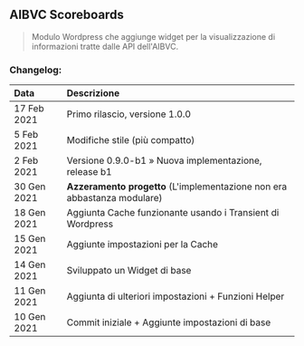 
## AIBVC Scoreboards
> Modulo Wordpress che aggiunge widget per la visualizzazione di informazioni tratte dalle API dell'AIBVC.

### Changelog:
| Data | Descrizione |
| :--- | :---------- |
| 17 Feb 2021 | Primo rilascio, versione 1.0.0 |
| 5 Feb 2021 | Modifiche stile (più compatto) |
| 2 Feb 2021 | Versione 0.9.0-b1 » Nuova implementazione, release b1 |
| 30 Gen 2021 | __Azzeramento progetto__ (L'implementazione non era abbastanza modulare) |
| 18 Gen 2021 | Aggiunta Cache funzionante usando i Transient di Wordpress |
| 15 Gen 2021 | Aggiunte impostazioni per la Cache |
| 14 Gen 2021 | Sviluppato un Widget di base |
| 11 Gen 2021 | Aggiunta di ulteriori impostazioni + Funzioni Helper |
| 10 Gen 2021 | Commit iniziale + Aggiunte impostazioni di base |